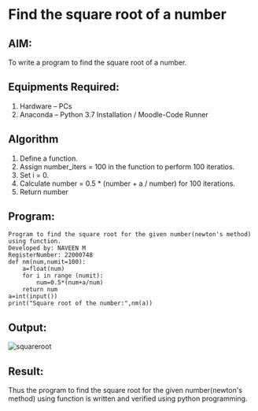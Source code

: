 # Find the square root of a number

## AIM:
To write a program to find the square root of a number.

## Equipments Required:
1. Hardware – PCs
2. Anaconda – Python 3.7 Installation / Moodle-Code Runner

## Algorithm
1. Define a function.
2. Assign number_iters = 100 in the function to perform 100 iteratios.
3. Set i = 0.
4. Calculate  number = 0.5 * (number + a / number) for 100 iterations.
5. Return number

## Program:
```
Program to find the square root for the given number(newton's method) using function.
Developed by: NAVEEN M 
RegisterNumber: 22000748
def nm(num,numit=100):
    a=float(num)
    for i in range (numit):
        num=0.5*(num+a/num)
    return num
a=int(input())
print("Square root of the number:",nm(a))
```

## Output:
![squareroot](https://user-images.githubusercontent.com/117974950/210138944-9447c50a-d3c9-44ef-83ac-8de30c9b8334.png)



## Result:
Thus the program to find the square root for the given number(newton's method) using function is written and verified using python programming.
